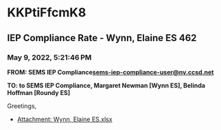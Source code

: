 # KKPtiFfcmK8
## IEP Compliance Rate - Wynn, Elaine ES 462
### May 9, 2022, 5:21:46 PM
**FROM: SEMS IEP Compliance<sems-iep-compliance-user@nv.ccsd.net>**

**TO: to SEMS IEP Compliance, Margaret Newman [Wynn ES], Belinda Hoffman [Roundy ES]**


Greetings,  





* [Attachment: Wynn, Elaine ES.xlsx](KKPtiFfcmK8-attachment-1.xlsx)
